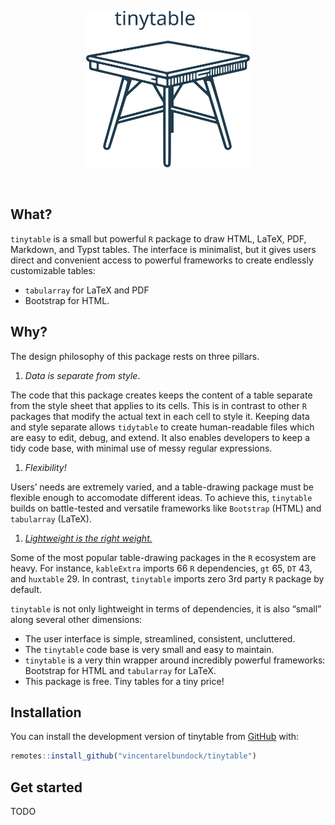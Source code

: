 
<p align="center">
<img src="man/figures/tinytable_logo.svg" height = "250" class = "center">
</p>

<br> <!-- badges: start --> <!-- badges: end -->

## What?

`tinytable` is a small but powerful `R` package to draw HTML, LaTeX,
PDF, Markdown, and Typst tables. The interface is minimalist, but it
gives users direct and convenient access to powerful frameworks to
create endlessly customizable tables:

-   `tabularray` for LaTeX and PDF
-   Bootstrap for HTML.

## Why?

The design philosophy of this package rests on three pillars.

1.  *Data is separate from style*.

The code that this package creates keeps the content of a table separate
from the style sheet that applies to its cells. This is in contrast to
other `R` packages that modify the actual text in each cell to style it.
Keeping data and style separate allows `tidytable` to create
human-readable files which are easy to edit, debug, and extend. It also
enables developers to keep a tidy code base, with minimal use of messy
regular expressions.

1.  *Flexibility!*

Users’ needs are extremely varied, and a table-drawing package must be
flexible enough to accomodate different ideas. To achieve this,
`tinytable` builds on battle-tested and versatile frameworks like
`Bootstrap` (HTML) and `tabularray` (LaTeX).

1.  [*Lightweight is the right weight.*](https://www.tinyverse.org/)

Some of the most popular table-drawing packages in the `R` ecosystem are
heavy. For instance, `kableExtra` imports 66 `R` dependencies, `gt` 65,
`DT` 43, and `huxtable` 29. In contrast, `tinytable` imports zero 3rd
party `R` package by default.

`tinytable` is not only lightweight in terms of dependencies, it is also
“small” along several other dimensions:

-   The user interface is simple, streamlined, consistent, uncluttered.
-   The `tinytable` code base is very small and easy to maintain.
-   `tinytable` is a very thin wrapper around incredibly powerful
    frameworks: Bootstrap for HTML and `tabularray` for LaTeX.
-   This package is free. Tiny tables for a tiny price!

## Installation

You can install the development version of tinytable from
[GitHub](https://github.com/) with:

``` r
remotes::install_github("vincentarelbundock/tinytable")
```

## Get started

TODO
